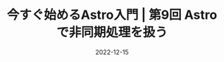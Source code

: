 ---
title: 今すぐ始めるAstro入門 | 第9回 Astroで非同期処理を扱う
at: CodeGrid
date: 2022-12-15
type: writing
draft: false
link: https://www.codegrid.net/articles/2022-astro-9/
---